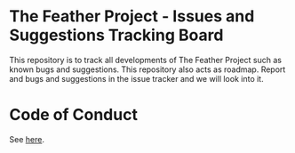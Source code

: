 # The Feather Project - Issues and Suggestions Tracking Board
This repository is to track all developments of The Feather Project such as known bugs and suggestions. This repository also acts as roadmap. Report and bugs and suggestions in the issue tracker and we will look into it.

# Code of Conduct
See [here](https://github.com/StarlightParadise/Issue-Tracker/blob/master/CODE_OF_CONDUCT.md).
